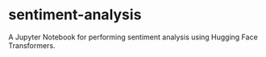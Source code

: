 # sentiment-analysis
A Jupyter Notebook for performing sentiment analysis using Hugging Face Transformers.
